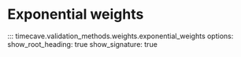 # Exponential weights

::: timecave.validation_methods.weights.exponential_weights
    options:
        show_root_heading: true
        show_signature: true